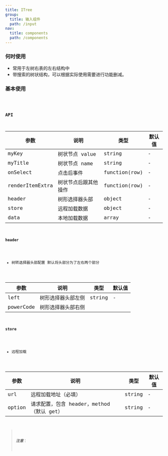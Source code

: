 ```yaml
---
title: ITree
group:
  title: 输入组件
  path: /input
nav:
  title: components
  path: /components
---
```


### 何时使用

- 常用于左树右表的左右结构中
- 带搜索的树状结构，可以根据实际使用需要进行功能删减。

### 基本使用

  <code src="./demos/index.tsx" />

### API

| 参数            | 说明                 | 类型          | 默认值 |
| --------------- | -------------------- | ------------- | ------ |
| myKey           | 树状节点 value       | string        | -      |
| myTitle         | 树状节点 name        | string        | -      |
| onSelect        | 点击后事件           | function(row) | -      |
| renderItemExtra | 树状节点后跟其他操作 | function(row) | -      |
| header          | 树形选择器头部       | object        | -      |
| store           | 远程加载数据         | object        | -      |
| data            | 本地加载数据         | array         | -      |

#### header

- 树转选择器头部配置
  默认将头部分为了左右两个部分

| 参数      | 说明               | 类型   | 默认值 |
| --------- | ------------------ | ------ | ------ |
| left      | 树形选择器头部左侧 | string | -      |
| powerCode | 树形选择器头部右侧 |

#### store

- 远程加载

| 参数   | 说明                                      | 类型   | 默认值 |
| ------ | ----------------------------------------- | ------ | ------ |
| url    | 远程加载地址（必填）                      | string | -      |
| option | 请求配置，包含 header，method（默认 get） | string | -      |

> **_注意_**：
